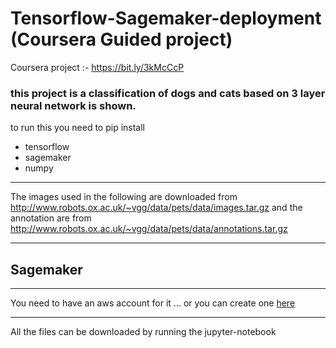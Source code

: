 # Tensorflow-Sagemaker-deployment (Coursera Guided project)
Coursera project :- https://bit.ly/3kMcCcP

### this project is a classification of dogs and cats based on 3 layer neural network is shown.

to run this you need to pip install
* tensorflow
* sagemaker
* numpy

---

The images used in the following are downloaded from http://www.robots.ox.ac.uk/~vgg/data/pets/data/images.tar.gz
and the annotation are from http://www.robots.ox.ac.uk/~vgg/data/pets/data/annotations.tar.gz

---

## Sagemaker
---
You need to have an aws account for it ... or you can create one [here](https://aws.amazon.com)

---

All the files can be downloaded by running the jupyter-notebook
